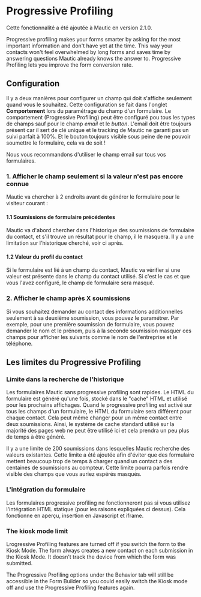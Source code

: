 # Progressive Profiling

Cette fonctionnalité a été ajoutée à Mautic en version 2.1.0.

Progressive profiling makes your forms smarter by asking for the most important information and don't have yet at the time. This way your contacts won't feel overwhelmed by long forms and saves time by answering questions Mautic already knows the answer to. Progressive Profiling lets you improve the form conversion rate.

## Configuration

Il y a deux manières pour configurer un champ qui doit s'affiche seulement quand vous le souhaitez. Cette configuration se fait dans l'onglet __Comportement__ lors du paramétrage du champ d'un formulaire. Le comportement (Progressive Profiling) peut être configuré pou tous les types de champs sauf pour le champ _email_ et le _button_. L'email doit être toujours présent car il sert de clé unique et le tracking de Mautic ne garanti pas un suivi parfait à 100%. Et le bouton toujours visible sous peine de ne pouvoir soumettre le formulaire, cela va de soit !

Nous vous recommandons d'utiliser le champ email sur tous vos formulaires.

### 1. Afficher le champ seulement si la valeur n'est pas encore connue

Mautic va chercher à 2 endroits avant de générer le formulaire pour le visiteur courant :

#### 1.1 Soumissions de formulaire précédentes

Mautic va d'abord chercher dans l'historique des soumissions de formulaire du contact, et s'il trouve un résultat pour le champ, il le masquera. Il y a une limitation sur l'historique cherché, voir ci après.

#### 1.2 Valeur du profil du contact

Si le formulaire est lié à un champ du contact, Mautic va vérifier si une valeur est présente dans le champ du contact utilisé. Si c'est le cas et que vous l'avez configuré, le champ de formulaire sera masqué.

### 2. Afficher le champ après X soumissions

Si vous souhaitez demander au contact des informations additionnelles seulement à sa deuxième soumission, vous pouvez le paramétrer. Par exemple, pour une première soumission de formulaire, vous pouvez demander le nom et le prénom, puis à la seconde soumission masquer ces champs pour afficher les suivants comme le nom de l'entreprise et le téléphone.

## Les limites du Progressive Profiling

### Limite dans la recherche de l'historique

Les formulaires Mautic sans progressive profiling sont rapides. Le HTML du formulaire est généré qu'une fois, stocké dans le "cache" HTML et utilisé pour les prochains affichages. Quand le progressive profiling est activé sur tous les champs d'un formulaire, le HTML du formulaire sera différent pour chaque contact. Cela peut même changer pour un même contact entre deux soumissions. Ainsi, le système de cache standard utilisé sur la majorité des pages web ne peut être utilisé ici et cela prendra un peu plus de temps à être généré.

Il y a une limite de 200 soumissions dans lesquelles Mautic recherche des valeurs existantes. Cette limite a été ajoutée afin d'éviter que des formulaire mettent beaucoup trop de temps à charger quand un contact a des centaines de soumissions au compteur. Cette limite pourra parfois rendre visible des champs que vous auriez espérés masqués.

### L'intégration du formulaire

Les formulaires progressive profiling ne fonctionneront pas si vous utilisez l'intégration HTML statique (pour les raisons expliquées ci dessus). Cela fonctionne en aperçu, insertion en Javascript et iframe.

### The kiosk mode limit

Lrogressive Profiling features are turned off if you switch the form to the Kiosk Mode. The form always creates a new contact on each submission in the Kiosk Mode. It doesn't track the device from which the form was submitted.

The Progressive Profiling options under the Behavior tab will still be accessible in the Form Builder so you could easily switch the Kiosk mode off and use the Progressive Profiling features again.
